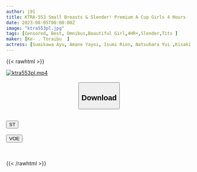 ```yaml
---
author: j91
title: KTRA-553 Small Breasts & Slender! Premium A Cup Girls 4 Hours
date: 2023-08-05T00:00:00Z
image: "ktra553pl.jpg"
tags: [Censored, Best, Omnibus,Beautiful Girl,4HR+,Slender,Tits	]
maker: [Ke- . Toraibu  ]
actress: [Sumikawa Ayu, Amane Yayoi, Isumi Rion, Natsuhara Yui ,Kisaki Nana ]
---
```



{{< rawhtml >}}

<div class="video" data-videoid="javl0L3XaLizjKd">
    <a href="javascript:;">
        <img src="https://my.j91.asia/posts/ktra553pl/ktra553pl.jpg" width="WIDTH" height="HEIGHT" alt="ktra553pl.mp4" loading="lazy">
    </a>
</div>

<script type="text/javascript" src="https://j91.asia/asset/on-demand-st.js"></script>

<br>
  <link rel="stylesheet" href="https://j91.asia/asset/bs5.css">
  
  <center>
  <button class="btn btn-primary" type="button" data-bs-toggle="collapse" data-bs-target=".multi-collapse" aria-expanded="false" aria-controls="multiCollapseExample1 multiCollapseExample2"><h2>Download</h2></button></center>
</p>
<div class="row">
  <div class="col">
    <div class="collapse multi-collapse" id="multiCollapseExample1">
      <div class="card card-body">
	      	      <br>
<div class="buttons">  
<a href="https://streamtape.to/v/javl0L3XaLizjKd"><button class="btn-hover color-3"><i class="fa fa-download"></i> ST</button></a></div>
    </div>
  </div>
</div>
  <div class="col">
    <div class="collapse multi-collapse" id="multiCollapseExample2">
      <div class="card card-body">
	      <br>
<div class="buttons">
    <a href="https://voe.sx/vf0bpsmdyjyk"><button class="btn-hover color-9"><i class="fa fa-download"></i> VOE</button></a></div>
<br><br>
      </div>
    </div>
  </div>
</div>

{{< /rawhtml >}}